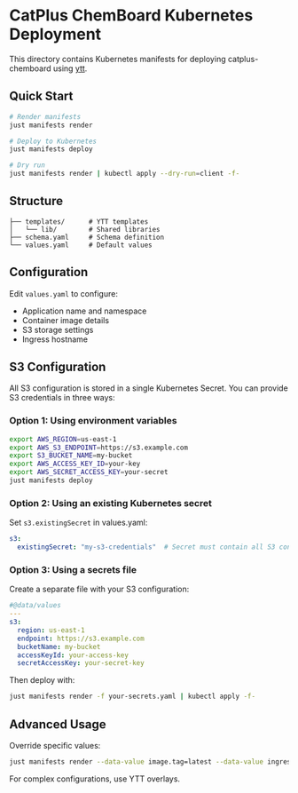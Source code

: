 # CatPlus ChemBoard Kubernetes Deployment

This directory contains Kubernetes manifests for deploying catplus-chemboard using [ytt](https://carvel.dev/ytt/).

## Quick Start

```bash
# Render manifests
just manifests render

# Deploy to Kubernetes
just manifests deploy

# Dry run
just manifests render | kubectl apply --dry-run=client -f-
```

## Structure

```
├── templates/      # YTT templates
│   └── lib/        # Shared libraries
├── schema.yaml     # Schema definition
└── values.yaml     # Default values
```

## Configuration

Edit `values.yaml` to configure:

- Application name and namespace
- Container image details
- S3 storage settings
- Ingress hostname

## S3 Configuration

All S3 configuration is stored in a single Kubernetes Secret. You can provide S3 credentials in three ways:

### Option 1: Using environment variables

```bash
export AWS_REGION=us-east-1
export AWS_S3_ENDPOINT=https://s3.example.com
export S3_BUCKET_NAME=my-bucket
export AWS_ACCESS_KEY_ID=your-key
export AWS_SECRET_ACCESS_KEY=your-secret
just manifests deploy
```

### Option 2: Using an existing Kubernetes secret

Set `s3.existingSecret` in values.yaml:

```yaml
s3:
  existingSecret: "my-s3-credentials"  # Secret must contain all S3 config keys
```

### Option 3: Using a secrets file

Create a separate file with your S3 configuration:

```yaml
#@data/values
---
s3:
  region: us-east-1
  endpoint: https://s3.example.com
  bucketName: my-bucket
  accessKeyId: your-access-key
  secretAccessKey: your-secret-key
```

Then deploy with:

```bash
just manifests render -f your-secrets.yaml | kubectl apply -f-
```

## Advanced Usage

Override specific values:

```bash
just manifests render --data-value image.tag=latest --data-value ingress.host=app.example.com
```

For complex configurations, use YTT overlays.

